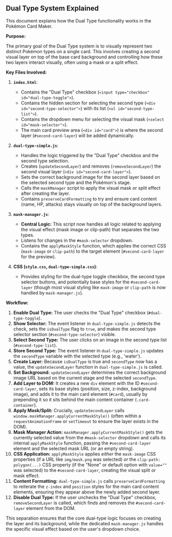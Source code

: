 ## Dual Type System Explained

This document explains how the Dual Type functionality works in the Pokémon Card Maker.

**Purpose:**

The primary goal of the Dual Type system is to visually represent two distinct Pokémon types on a single card. This involves creating a second visual layer on top of the base card background and controlling how these two layers interact visually, often using a mask or a split effect.

**Key Files Involved:**

1.  **`index.html`**:
    * Contains the "Dual Type" checkbox (`<input type="checkbox" id="dual-type-toggle">`).
    * Contains the hidden section for selecting the second type (`<div id="second-type-selector">`) with its list (`<ul id="second-type-list">`).
    * Contains the dropdown menu for selecting the visual mask (`<select id="mask-selector">`).
    * The main card preview area (`<div id="card">`) is where the second layer (`#second-card-layer`) will be added dynamically.

2.  **`dual-type-simple.js`**:
    * Handles the logic triggered by the "Dual Type" checkbox and the second type selection.
    * Creates (`updateSecondLayer`) and removes (`removeSecondLayer`) the second visual layer (`<div id="second-card-layer">`).
    * Sets the correct background image for the second layer based on the selected second type and the Pokémon's stage.
    * Calls the `maskManager` script to apply the visual mask or split effect after creating the layer.
    * Contains `preserveCardFormatting` to try and ensure card content (name, HP, attacks) stays visually on top of the background layers.

3.  **`mask-manager.js`**:
    * **Central Logic:** This script now handles all logic related to applying the visual effect (mask image or clip-path) that separates the two types.
    * Listens for changes in the `#mask-selector` dropdown.
    * Contains the `applyMaskStyle` function, which applies the correct CSS (`mask-image` or `clip-path`) to the target element (`#second-card-layer` for the preview).

4.  **CSS (`style.css`, `dual-type-simple.css`)**:
    * Provides styling for the dual-type toggle checkbox, the second type selector buttons, and potentially base styles for the `#second-card-layer` (though most visual styling like `mask-image` or `clip-path` is now handled by `mask-manager.js`).

**Workflow:**

1.  **Enable Dual Type:** The user checks the "Dual Type" checkbox (`#dual-type-toggle`).
2.  **Show Selector:** The event listener in `dual-type-simple.js` detects the check, sets the `isDualType` flag to `true`, and makes the second type selector section (`#second-type-selector`) visible.
3.  **Select Second Type:** The user clicks on an image in the second type list (`#second-type-list`).
4.  **Store Second Type:** The event listener in `dual-type-simple.js` updates the `secondType` variable with the selected type (e.g., 'water').
5.  **Create Layer:** Because `isDualType` is true and `secondType` now has a value, the `updateSecondLayer` function in `dual-type-simple.js` is called.
6.  **Set Background:** `updateSecondLayer` determines the correct background image URL based on the current stage and the selected `secondType`.
7.  **Add Layer to DOM:** It creates a new `div` element with the ID `#second-card-layer`, sets its base styles (position, size, z-index, background image), and adds it to the main card element (`#card`), usually by prepending it so it sits behind the main content container (`.card-container`).
8.  **Apply Mask/Split:** Crucially, `updateSecondLayer` calls `window.maskManager.applyCurrentMaskStyle()` (often within a `requestAnimationFrame` or `setTimeout` to ensure the layer exists in the DOM).
9.  **Mask Manager Action:** `maskManager.applyCurrentMaskStyle()` gets the currently selected value from the `#mask-selector` dropdown and calls its internal `applyMaskStyle` function, passing the `#second-card-layer` element and the selected mask URL (or an empty string).
10. **CSS Application:** `applyMaskStyle` applies *either* the `mask-image` CSS properties (if a URL like `img/mask.png` was selected) *or* the `clip-path: polygon(...)` CSS property (if the "None" or default option with `value=""` was selected) to the `#second-card-layer`, creating the visual split or mask effect.
11. **Content Formatting:** `dual-type-simple.js` calls `preserveCardFormatting` to reiterate the `z-index` and `position` styles for the main card content elements, ensuring they appear above the newly added second layer.
12. **Disable Dual Type:** If the user unchecks the "Dual Type" checkbox, `removeSecondLayer` is called, which finds and removes the `#second-card-layer` element from the DOM.

This separation ensures that the core dual-type logic focuses on creating the layer and its background, while the dedicated `mask-manager.js` handles the specific visual effect based on the user's dropdown choice.